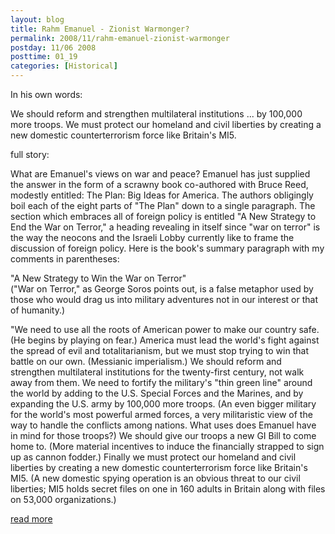 ```yaml
---
layout: blog
title: Rahm Emanuel - Zionist Warmonger?
permalink: 2008/11/rahm-emanuel-zionist-warmonger
postday: 11/06 2008
posttime: 01_19
categories: [Historical]
---
```


<p>In his own words:</p>
<p>We should reform and strengthen multilateral institutions ... by 100,000 more troops. We must protect our homeland and civil liberties by creating a new domestic counterterrorism force like Britain's MI5.</p>
<p>full story:</p>
<p>What are Emanuel's views on war and peace? Emanuel has just supplied the answer in the form of a scrawny book co-authored with Bruce Reed, modestly entitled: The Plan: Big Ideas for America. The authors obligingly boil each of the eight parts of "The Plan" down to a single paragraph. The section which embraces all of foreign policy is entitled "A New Strategy to End the War on Terror," a heading revealing in itself since "war on terror" is the way the neocons and the Israeli Lobby currently like to frame the discussion of foreign policy. Here is the book's summary paragraph with my comments in parentheses:</p>
<p>"A New Strategy to Win the War on Terror"<br />
("War on Terror," as George Soros points out, is a false metaphor used by those who would drag us into military adventures not in our interest or that of humanity.)</p>
<p>"We need to use all the roots of American power to make our country safe. (He begins by playing on fear.) America must lead the world's fight against the spread of evil and totalitarianism, but we must stop trying to win that battle on our own. (Messianic imperialism.) We should reform and strengthen multilateral institutions for the twenty-first century, not walk away from them. We need to fortify the military's "thin green line" around the world by adding to the U.S. Special Forces and the Marines, and by expanding the U.S. army by 100,000 more troops. (An even bigger military for the world's most powerful armed forces, a very militaristic view of the way to handle the conflicts among nations. What uses does Emanuel have in mind for those troops?) We should give our troops a new GI Bill to come home to. (More material incentives to induce the financially strapped to sign up as cannon fodder.) Finally we must protect our homeland and civil liberties by creating a new domestic counterterrorism force like Britain's MI5. (A new domestic spying operation is an obvious threat to our civil liberties; MI5 holds secret files on one in 160 adults in Britain along with files on 53,000 organizations.)</p>
<p><a href="http://smirkingchimp.com/thread/18497" target="_blank">read more</a></p>
